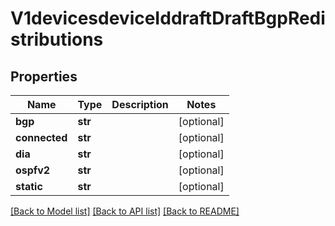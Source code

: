 # V1devicesdeviceIddraftDraftBgpRedistributions

## Properties
Name | Type | Description | Notes
------------ | ------------- | ------------- | -------------
**bgp** | **str** |  | [optional] 
**connected** | **str** |  | [optional] 
**dia** | **str** |  | [optional] 
**ospfv2** | **str** |  | [optional] 
**static** | **str** |  | [optional] 

[[Back to Model list]](../README.md#documentation-for-models) [[Back to API list]](../README.md#documentation-for-api-endpoints) [[Back to README]](../README.md)

